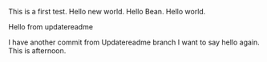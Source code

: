 This is a first test.
Hello new world.
Hello Bean.
Hello world.

Hello from updatereadme

I have another commit from Updatereadme branch
I want to say hello again.
This is afternoon.
